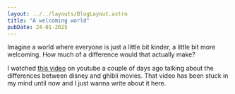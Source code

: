 ```yaml
---
layout: ../../layouts/BlogLayout.astro
title: "A welcoming world"
pubDate: 24-01-2025
---
```


Imagine a world where everyone is just a little bit kinder, a little bit more welcoming. How much of a difference would that actually make?

I watched [this video](https://www.youtube.com/watch?v=4xUaZ9Vr-Cg) on youtube a couple of days ago talking about the differences between disney and ghibli movies. That video has been stuck
in my mind until now and I just wanna write about it here.
